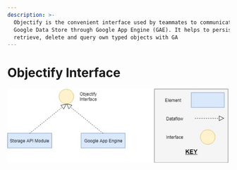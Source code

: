 ```yaml
---
description: >-
  Objectify is the convenient interface used by teammates to communicate with
  Google Data Store through Google App Engine (GAE). It helps to persist,
  retrieve, delete and query own typed objects with GA
---
```


# Objectify Interface

![FIGURE 7.0: Objectify Interface](../../../.gitbook/assets/image.png)

